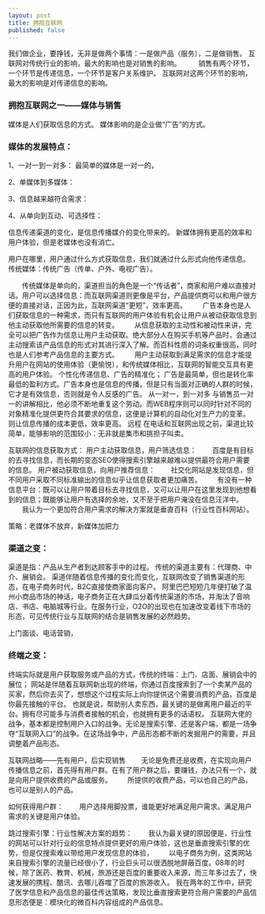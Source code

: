 ```yaml
---
layout: post
title: 拥抱互联网
published: false
---
```


我们做企业，要挣钱，无非是做两个事情：一是做产品（服务），二是做销售。 互联网对传统行业的影响，最大的影响也是对销售的影响。 　　 销售有两个环节，一个环节是传递信息，一个环节是客户关系维护。 互联网对这两个环节的影响，最大的影响是对传递信息的影响。

### 拥抱互联网之一——媒体与销售

媒体是人们获取信息的方式。 媒体影响的是企业做“广告”的方式。

### 媒体的发展特点：

1、一对一到一对多： 最简单的媒体是一对一的，

2、单媒体到多媒体：

3、信息越来越符合需求：

4、从单向到互动、可选择性：

信息传递渠道的变化，是信息传播媒介的变化带来的。 新媒体拥有更高的效率和用户体验，但是老媒体也没有消亡。

用户在哪里，用户通过什么方式获取信息，我们就通过什么形式向他传递信息。 传统媒体：传统广告（传单、户外、电视广告）。

　　传统媒体是单向的，渠道担当的角色是一个“传话者”，商家和用户难以直接对话。用户可以选择信息：而互联网渠道则更像是平台，产品提供商可以和用户很方便的直接对话，正因为此，互联网渠道“更短”，效率更高。 　　广告本身也是人们获取信息的一种需求，而只有互联网的用户体验有机会让用户从被动获取信息到他主动获取他所需要的信息的转变。 　　从信息获取的主动性和被动性来讲，完全可以把广告作为信息让用户主动获取。绝大部分人在购买手机等产品时，会通过主动搜索该产品信息的形式对其进行深入了解。而百科性质的词条权重很高，同时也是人们参考产品信息的主要方式。 　　用户主动获取到满足需求的信息才能提升用户在网站的使用体验（更愉悦），和传统媒体相比，互联网的智能交互具有更高的用户体验。 个性化传递信息、广告的精准化； 广告是最简单，但也是转化率最低的盈利方式。广告本身也是信息的传播，但是只有当面对正确的人群的时候，它才是有效信息，否则就是令人反感的广告。 从一对一，到一对多 与销售员一对一的讲解相比，他必须不断地重复这个劳动。而WEB程序则可以同时针对不同的对象精准化提供更符合其要求的信息，这便是计算机的自动化对生产力的变革。 则让信息传播的成本更低，效率更高。 远程 在电话和互联网出现之前，渠道比较简单，能够影响的范围较小：无非就是集市和挑担子叫卖。

互联网的信息获取方式： 用户主动获取信息，用户筛选信息： 　　百度是有目标的去寻找信息，而长期的变态SEO使得搜索引擎越来越难以提供最符合用户需要的信息。 用户被动获取信息，向用户推荐信息： 　　社交化网站是发现信息，但不同用户采取不同标准输出的信息似乎让信息获取者更加痛苦。 　　有没有一种信息平台：既可以让用户带着目标去寻找信息，又可以让用户在这里发现到他想看到的信息；既能够让用户有选择的余地，又不至于把用户淹没在信息汪洋中。 　　我认为一个更加符合用户需求的解决方案就是垂直百科（行业性百科网站）。

策略：老媒体不放弃，新媒体加把力

### 渠道之变：

渠道是指：产品从生产者到达顾客手中的过程。 传统的渠道主要有：代理商、中介、展销会。 渠道伴随着信息传播的变化而变化，互联网改变了销售渠道的形态，在电子商务时代，B2C直接使商家面向客户。 阿里巴巴短短几年便打破了温州小商品市场的神话，电子商务正在大肆瓜分着传统渠道的市场，并淘汰了音响店、书店、电脑城等行业。在服务行业，O2O的出现也在加速改变着线下市场的形态，可见传统行业与互联网的结合是销售发展的必然趋势。

上门面谈、电话营销，

### 终端之变：

终端实际就是用户获取服务或产品的方式，传统的终端：上门、店面、展销会中的展位； 网站是伴随着互联网新出现的终端，你通过百度搜索到了一个卖某产品的买家，然后你去买了，想想这个过程实际上向你提供这个需要消费的产品，百度是你最先接触的平台。 也就是说，帮助别人卖东西，最关键的是做离用户最近的平台。拥有尽可能多与消费者接触的机会，也就拥有更多的话语权。 互联网大佬的战争，基本都是控制用户入口的战争。无论是搜索引擎、还是客户端，都是一场争夺“互联网入口”的战争。在这场战争中，产品形态都不断的发掘用户的需要，并且调整着产品形态。

互联网战略——先有用户，后实现销售 　　无论是免费还是收费，在实现向用户传播信息之前，首先得有用户群。在有了用户群之后，要赚钱，办法只有一个，就是向用户提供收费的产品或服务。 　　所提供的收费产品，可以也自己的产品，也可以是别人的产品。

如何获得用户群： 　　用户选择用脚投票，谁能更好地满足用户需求。满足用户需求的关键是用户体验。

跳过搜索引擎：行业性解决方案的趋势： 　　我认为最关键的原因便是，行业性的网站可以针对行业的信息特点提供更好的用户体验，这也是垂直搜索引擎的优势，但是仅搜索难以带给用户发现信息的体验， 　　以电子商务为例，这类网站来自搜索引擎的流量已经很小了，行业巨头可以很洒脱地屏蔽百度。08年的时候，除了医药、教育、机械，旅游还是百度的重要收入来源，而三年多过去了，快速发展的携程、酷讯、去哪儿吞噬了百度的旅游收入。 我在两年的工作中，研究了医学信息和产品信息的最佳传达策略，发现比垂直搜索更符合用户需要的产品信息形态便是：模块化的微百科内容组成的产品信息。 　　
